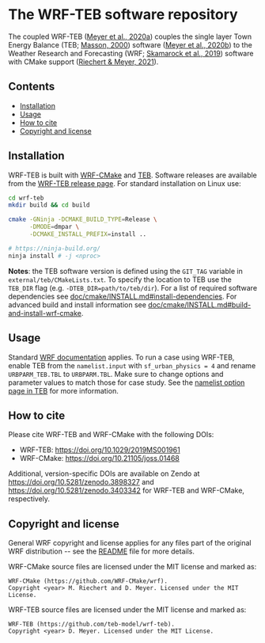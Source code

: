 <!-- omit in toc -->
# The WRF-TEB software repository

The coupled WRF-TEB ([Meyer et al., 2020a](https://doi.org/10.1029/2019MS001961)) couples the single layer Town Energy Balance (TEB; [Masson, 2000](https://doi.org/10.1023/A:1002463829265)) software ([Meyer et al., 2020b](https://doi.org/10.21105/joss.02008)) to the Weather Research and Forecasting (WRF; [Skamarock et al., 2019](https://doi.org/10.5065/1dfh-6p97)) software with CMake support ([Riechert & Meyer, 2021](https://doi.org/10.21105/joss.01468)).

<!-- omit in toc -->
## Contents
- [Installation](#installation)
- [Usage](#usage)
- [How to cite](#how-to-cite)
- [Copyright and license](#copyright-and-license)


## Installation

WRF-TEB is built with [WRF-CMake](https://github.com/WRF-CMake/wrf) and [TEB](https://github.com/teb-model/teb). Software releases are available from the [WRF-TEB release page](https://github.com/TEB-model/wrf-teb/releases). For standard installation on Linux use:

```sh
cd wrf-teb
mkdir build && cd build

cmake -GNinja -DCMAKE_BUILD_TYPE=Release \
      -DMODE=dmpar \
      -DCMAKE_INSTALL_PREFIX=install ..

# https://ninja-build.org/
ninja install # -j <nproc>
```

**Notes**: the TEB software version is defined using the `GIT_TAG` variable in `external/teb/CMakeLists.txt`. To specify the location to TEB use the `TEB_DIR` flag (e.g. `-DTEB_DIR=path/to/teb/dir`). For a list of required software dependencies see [doc/cmake/INSTALL.md#install-dependencies](doc/cmake/INSTALL.md#install-dependencies). For advanced build and install information see [doc/cmake/INSTALL.md#build-and-install-wrf-cmake](doc/cmake/INSTALL.md#build-and-install-wrf-cmake).


## Usage

Standard [WRF documentation](https://www2.mmm.ucar.edu/wrf/users/docs/user_guide_v4/contents.html) applies. To run a case using WRF-TEB, enable TEB from the `namelist.input` with `sf_urban_physics = 4` and rename `URBPARM_TEB.TBL` to `URBPARM.TBL`. Make sure to change options and parameter values to match those for case study. See the [namelist option page in TEB](https://github.com/TEB-model/teb/blob/master/docs/namelist-options.md) for more information.


## How to cite

Please cite WRF-TEB and WRF-CMake with the following DOIs:

- WRF-TEB: https://doi.org/10.1029/2019MS001961
- WRF-CMake: https://doi.org/10.21105/joss.01468

Additional, version-specific DOIs are available on Zendo at https://doi.org/10.5281/zenodo.3898327 and https://doi.org/10.5281/zenodo.3403342 for WRF-TEB and WRF-CMake, respectively. 


## Copyright and license

General WRF copyright and license applies for any files part of the original WRF distribution -- see the [README](README) file for more details.

WRF-CMake source files are licensed under the MIT license and marked as:

```
WRF-CMake (https://github.com/WRF-CMake/wrf).
Copyright <year> M. Riechert and D. Meyer. Licensed under the MIT License.
```

WRF-TEB source files are licensed under the MIT license and marked as:

```
WRF-TEB (https://github.com/teb-model/wrf-teb).
Copyright <year> D. Meyer. Licensed under the MIT License.
```
